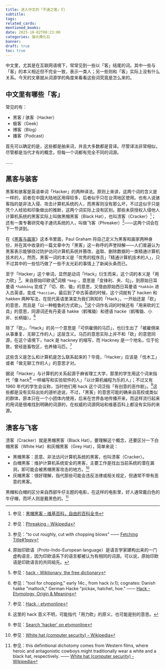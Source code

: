 ```yaml
---
title: 进入中文的「不速之客」们
subtitle:
tags:
related_cards:
mentioned_books:
date: 2025-10-02T00:23:00
categories: 猫头鹰化石
banner:
draft: true
toc: true
---
```


中文里，尤其是在互联网语境下，常常见到一些以「客」结尾的词。其中一些与「客」的本义相近但不完全一致，表示一类人；另一些则和「客」实际上没有什么关系。今天的文章就从词源学的角度来看看这些词究竟是怎么来的。<!--more-->

## 中文里有哪些「客」

常见的有：

- 黑客 / 骇客（Hacker）
- 极客（Geek）
- 博客（Blog）
- 播客（Podcast）

首先可以确定的是，这些都是舶来词，并且大多数都是音译。尽管译法非常相似，尽管都是当代才有的概念，但每一个词都有完全不同的词源。

……

## 黑客与骇客

黑客和骇客是英语单词「Hacker」的两种译法。原则上来讲，这两个词的含义是一样的，前者在中国大陆地区用得较多，后者似乎只在台湾地区使用。也有人说骇客指的是非法入侵、攻击计算机系统的人，而黑客则没有那么坏，不过这似乎只是凭个人经验和印象做出的推断，这两个词实际上没有区别。那些未获授权入侵他人计算机系统的黑客实际上叫做黑帽黑客（Black Hat），也叫溃客（Cracker）[^5]；还有一类专著研究电子通讯系统的人，叫做飞客（Phreaker）[^6]——这两个词会在下一节讲到。

在《[黑客与画家](/library/2025/黑客与画家/)》这本书里面，Paul Graham 将自己定义为黑客和画家两种身份，并在其中收录的一篇文章中为「黑客」这一称呼的声誉辩解——人们普遍认为黑客表示能够绕过防护访问计算机系统并篡改、盗取、删除数据的一类精通计算机技术的人，然而，黑客一词的本义是「优秀的程序员」「精通计算机技术的人」，只不过其中的一些恰巧做了一些不太光彩的事情上了新闻头条而已。

至于「Hacker」这个单词，显然是动词「Hack」衍生而来，这个词的本义是「用力砍」[^1]。来自原始印欧语[^2]词根 `*keg-`，意思是「变锋利、夹、勾」，到原始日耳曼语 `*hakkōną` 变成了「切、砍、锄」的意思，又借由原始西日耳曼语 `*hakkōn` 进入古英语，变成 `*haccian`，最后到了中古英语的时候，这个词就有了 hacken 和 hakken 两种写法，在现代英语里演变为我们熟知的「Hack」，一开始还是「砍」的意思，而且是「以一种粗鲁的方式砍」。[^3]这个词作名词的时候还有「用来砍的工具」的意思，同源词还有丹麦语 hakke（鹤嘴锄）和德语 hacke（鹤嘴锄、小斧、长柄锄）。[^4]

除了「砍」，「Hack」的另一个意思是「可供雇佣的马匹」，也衍生出了「被雇佣来从事重复、无聊工作的人」这层含义。马匹的意思实际上并不和「砍」的意思同源，在这个语境下，hack 是 hackney 的缩写，而 Hackney 是一个地名，位于伦敦，曾经是畜牧区，也养殖马匹。[^9]

这些含义是怎么和计算机是怎么联系起来的？毕竟，「Hacker」应该是「伐木工」或者「做无聊工作的人」的意思才对。

据说「Hacker」与计算机的关系起源于麻省理工大学，那里的学生用这个词来指代「像 hack[^7] 一样编写和实验软件的人」「以计算机编程为乐的人」；不过又有 1960 年代的学生会议称，当时他们用 hack 这个词泛指「有创意的恶作剧」。[^8]这些都是没有实际出处的道听途说，不过，「黑客」的意思可能的确来自高校或类似的群体，原本只在一个小团体内使用，后来在世界各地传播开来，而这样流行起来的用词是很难找到明确的词源的，在权威的词源网站和维基百科上都没有实际的来源。

## 溃客与飞客

溃客（Cracker）就是黑帽黑客（Black Hat）。要理解这个概念，还要区分一下白帽黑客（White Hat）和灰帽黑客（Grey Hat），简单来说：

- 黑帽黑客：恶意、非法访问计算机系统的黑客，也叫溃客（Cracker）。
- 白帽黑客：维护计算机系统安全的黑客，主要工作是找出当前系统的潜在漏洞，即可能会被黑帽黑客攻击的地方。[^10]
- 灰帽黑客：很好理解，指代那些可能会违反法律或相关规定，但通常不带有恶意的黑客。

黑帽和白帽的区分来自西部牛仔主题的电影，在这样的电影里，好人通常戴白色的牛仔帽，而坏人则是戴黑色的。[^11]

[^1]: 参见："to cut roughly, cut with chopping blows" —— [Fetching Title#1pqv](https://www.etymonline.com/word/hack#:~:text=%22to%20cut%20roughly%2C%20cut%20with%20chopping%20blows%2C%22)

[^2]: 原始印欧语（Proto-Indo-European language）是语言学家建构出来的一门虚构语言，因为印欧语系下的语言都被认为有相同的词源。可以说，原始印欧语是印欧语言的共同祖先。

[^3]: 参见：[hack - Wiktionary, the free dictionary](https://en.wiktionary.org/wiki/hack)

[^4]: 参见："tool for chopping," early 14c., from hack (v.1); cognates: Danish hakke "mattock," German Hacke "pickax, hatchet, hoe." —— [Hack - Etymology, Origin & Meaning](https://www.etymonline.com/word/hack#:~:text=%22tool%20for%20chopping%2C%22%20early%2014c.%2C%20from%20hack%20(v.1)%3B%20cognates%3A%20Danish%20hakke%20%22mattock%2C%22%20German%20Hacke%20%22pickax%2C%20hatchet%2C%20hoe.%22)

[^5]: 参见：[黑帽黑客 - 维基百科，自由的百科全书](https://zh.wikipedia.org/wiki/%E9%BB%91%E5%B8%BD%E9%BB%91%E5%AE%A2)

[^6]: 参见：[Phreaking - Wikipedia](https://en.wikipedia.org/wiki/Phreaking)

[^7]: 这里的 hack 意义不明，可能指代「用力砍」的原义，也可能是别的意思。

[^8]: 参见：[Search 'hacker' on etymonline](https://www.etymonline.com/search?q=hacker#:~:text=but%20the%20computer,both%20words%20here.)

[^9]: 参见：[Hack - etymonline](https://www.etymonline.com/word/hack#:~:text=%22person%20hired%20to,recorded%20from%201851.)

[^10]: 参见：[White hat (computer security) - Wikipedia](https://en.wikipedia.org/wiki/White_hat_(computer_security))

[^11]: 参见：this definitional dichotomy comes from Western films, where heroic and antagonistic cowboys might traditionally wear a white and a black hat, respectively. —— [White hat (computer security) - Wikipedia](https://en.wikipedia.org/wiki/White_hat_(computer_security)#:~:text=this%20definitional%20dichotomy%20comes%20from%20Western%20films%2C%20where%20heroic%20and%20antagonistic%20cowboys%20might%20traditionally%20wear%20a%20white%20and%20a%20black%20hat%2C%20respectively)
